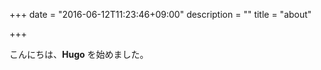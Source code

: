 +++
date = "2016-06-12T11:23:46+09:00"
description = ""
title = "about"

+++

こんにちは、**Hugo** を始めました。
